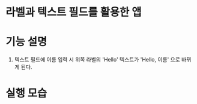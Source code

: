 # 라벨과 텍스트 필드를 활용한 앱

# 기능 설명
1. 텍스트 필드에 이름 입력 시 위쪽 라벨의 'Hello' 텍스트가 'Hello, 이름' 으로 바뀌게 된다.

# 실행 모습

